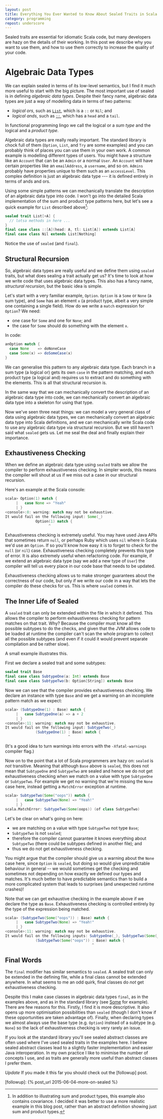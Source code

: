 ```yaml
---
layout: post
title: Everything You Ever Wanted to Know About Sealed Traits in Scala
category: programming
repost: underscore
---
```


Sealed traits are essential for idiomatic Scala code, but many developers are hazy on the details of their working. In this post we describe why you want to use them, and how to use them correctly to increase the quality of your code.

<!-- more -->

# Algebraic Data Types

We can explain sealed in terms of its low-level semantics, but I find it much more useful to start with the big picture. The most important use of sealed is in defining *algebraic data types*. Despite their fancy name, algebraic data types are just a way of modelling data in terms of two patterns:

- *logical ors*, such as [`List`][list], which is a `::` or `Nil`; and
- *logical ands*, such as [`::`][double-colon], which has a `head` and a `tail`.

In functional programming lingo we call the logical or a *sum type* and the logical and a *product type*.

Algebraic data types are really really important. The standard library is chock full of them (`Option`, `List`, and `Try` are some examples) and you can probably think of places you can use them in your own work. A common example is modelling different types of users. You might have a structure like an `Account` that can be an `Admin` or a normal `User`. An `Account` will have certain properties like an `emailAddress`, a `username`, and so on. `Admins` probably have properties unique to them such as an `accessLevel`. This complex definition is just an algebraic data type --- it is defined entirely in terms of ands and ors.

Using some simple patterns we can mechanically translate the description of an algebraic data type into code. I won't go into the detailed Scala implementation of the sum and product type patterns here, but let's see a quick example for `List` described above[^full-pattern]:

~~~ scala
sealed trait List[+A] {
  // lotsa methods in here ...
}
final case class ::[A](head: A, tl: List[A]) extends List[A]
final case class Nil extends List[Nothing]
~~~

Notice the use of `sealed` (and `final`).

## Structural Recursion

So, algebraic data types are really useful and we define them using `sealed` traits, but what does sealing a trait actually get us? It's time to look at how we write code that uses algebraic data types. This also has a fancy name, *structural recursion*, but the basic idea is simple.

Let's start with a very familiar example, `Option`. `Option` is a `Some` or `None` (a sum type), and `Some` has an element `x` (a product type, albeit a very simple one containing a single field). How do we write a `match` expression for `Option`? We need:

- one case for `Some` and one for `None`; and
- the case for `Some` should do something with the element `x`.

In code:

~~~ scala
anOption match {
  case None    => doNoneCase
  case Some(x) => doSomeCase(x)
}
~~~

We can generalise this pattern to any algebraic data type. Each branch in a sum type (a logical or) gets its own `case` in the pattern matching, and each product type (a logical and) requires us to extract and do something with the elements. This is all that structural recursion is.

In the same way that we can mechanically convert the description of an algebraic data type into code, we can mechanically convert an algebraic data type into a skeleton for using that type.

Now we've seen three neat things: we can model a very general class of data using algebraic data types, we can mechanically convert an algebraic data type into Scala definitions, and we can mechanically write Scala code to use any algebraic data type via structural recursion. But we still haven't said what `sealed` gets us. Let me seal the deal and finally explain their importance.

## Exhaustiveness Checking

When we define an algebraic data type using `sealed` traits we allow the compiler to perform exhaustiveness checking. In simpler words, this means the compiler will shout at us if we miss out a case in our structural recursion.

Here's an example at the Scala console:

~~~ scala
scala> Option(1) match {
     |   case None => "Yeah"
     | }
<console>:8: warning: match may not be exhaustive.
It would fail on the following input: Some(_)
              Option(1) match {
                    ^
~~~

Exhaustiveness checking is extremely useful. You may have used Java APIs that sometimes return `null`, or perhaps Ruby which uses `nil` where in Scala we'd use an `Option`. If so you'll know how easy it is to forget to check for the `null` (or `nil`) case. Exhaustiveness checking completely prevents this type of error. It is also extremely useful when refactoring code. For example, if we extend an algebraic data type (say we add a new type of `User`) the compiler will tell us every place in our code base that needs to be updated.

Exhaustiveness checking allows us to make stronger guarantees about the correctness of our code, but only if we write our code in a way that lets the compiler do these checks for us. This is where `sealed` comes in.

## The Inner Life of Sealed

A `sealed` trait can only be extended within the file in which it defined. This allows the compiler to perform exhaustiveness checking for pattern matches on that trait. Why? Because the compiler must know all the possible subtypes to do the checks, and given that the JVM allows code to be loaded at runtime the compiler can't scan the whole program to collect all the possible subtypes (and even if it could it would prevent separate compilation and be rather slow).

A small example illustrates this.

First we declare a sealed trait and some subtypes:

~~~ scala
sealed trait Base
final case class SubtypeOne(a: Int) extends Base
final case class SubtypeTwo(b: Option[String]) extends Base
~~~

Now we can see that the compiler provides exhaustiveness checking. We declare an instance with type `Base` and we get a warning on an incomplete pattern match as we expect:

~~~ scala
scala> (SubtypeOne(1) : Base) match {
     |   case SubtypeOne(a) => a + 2
     | }
<console>:11: warning: match may not be exhaustive.
It would fail on the following input: SubtypeTwo(_)
              (SubtypeOne(1) : Base) match {
                             ^
~~~

(It's a good idea to turn warnings into errors with the `-Xfatal-warnings` compiler flag.)

Now on to the point that a lot of Scala programmers are hazy on: `sealed` is *not* transitive. Meaning that although `Base` above is `sealed`, this does not mean that `SubtypeOne` and `SubtypeTwo` are sealed and hence we do not get exhaustiveness checking when we match on a value with type `SubtypeOne` or `SubtypeTwo`. For example we get no warning that we're missing the `None` case here, instead getting a `MatchError` exception at runtime.

~~~ scala
scala> SubtypeTwo(Some("oops")) match {
     |   case SubtypeTwo(None) => "Yeah!"
     | }
scala.MatchError: SubtypeTwo(Some(oops)) (of class SubtypeTwo)
~~~

Let's be clear on what's going on here:

- we are matching on a value with type `SubtypeTwo` not type `Base`;
- `SubtypeTwo` is not `sealed`;
- therefore the compiler cannot guarantee it knows everything about `SubtypeTwo` (there could be subtypes defined in another file); and
- thus we do not get exhaustiveness checking.

You might argue that the compiler should give us a warning about the `None` case here, since `Option` is `sealed`, but doing so would give unpredictable behaviour in general -- we would sometimes get the checking and sometimes not depending on how exactly we defined our types and matches. It's much better to have predictable semantics than to build a more complicated system that leads to surprises (and unexpected runtime crashes)!

Note that we can get exhaustive checking in the example above if we declare the type as `Base`. Exhaustiveness checking is controlled entirely by the type of the expression being matched.

~~~ scala
scala> (SubtypeTwo(Some("oops")) : Base) match {
     |   case SubtypeTwo(None) => "Yeah!"
     | }
<console>:11: warning: match may not be exhaustive.
It would fail on the following inputs: SubtypeOne(_), SubtypeTwo(Some(_))
              (SubtypeTwo(Some("oops")) : Base) match {
                                        ^
~~~

## Final Words

The `final` modifier has similar semantics to `sealed`. A sealed trait can only be extended in the defining file, while a final class cannot be extended anywhere. In what seems to me an odd quirk, final classes do *not* get exhaustiveness checking.

Despite this I make case classes in algebraic data types `final`, as in the examples above, and as in the standard library (see [Some][some] for example). There are few reasons for this. Firstly, I find it is more descriptive. It also opens up more optimisation possibilities than `sealed` (though I don't know if these opportunities are taken advantage of). Finally, when declaring types we almost always use the base type (e.g. `Option`) instead of a subtype (e.g. `None`) so the lack of exhaustiveness checking is very rarely an issue.

If you look at the standard library you'll see sealed abstract classes are often used where I've used sealed traits in the examples here. I believe sealed abstract classes lead to a slightly faster implementation and easier Java interoperation. In my own practice I like to minimise the number of concepts I use, and as traits are generally more useful than abstract classes I prefer them.

*Update* If you made it this far you should check out the [followup] post.

[double-colon]: http://www.scala-lang.org/api/current/index.html#scala.collection.immutable.$colon$colon
[list]: http://www.scala-lang.org/api/current/index.html#scala.collection.immutable.List
[some]: http://www.scala-lang.org/api/current/index.html#scala.Some
[followup]: {% post_url 2015-06-04-more-on-sealed %}

[^full-pattern]: In addition to illustrating sum and product types, this example also contains covariance. I decided it was better to use a more realistic example in this blog post, rather than an abstract definition showing just sum and product types.
